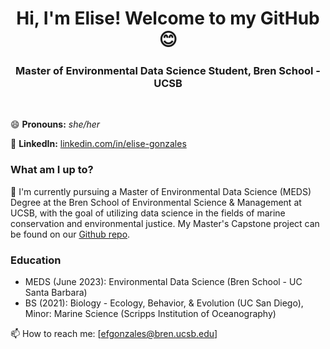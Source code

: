 <h1 align="center">Hi, I'm Elise! Welcome to my GitHub 😊</h1>

<h3 align="center"> Master of Environmental Data Science Student, Bren School - UCSB</h3>

<br>

😄 **Pronouns:** *she/her* 

📝 **LinkedIn:** [linkedin.com/in/elise-gonzales](https://www.linkedin.com/in/elise-gonzales/)

### What am I up to? 

🌱 I'm currently pursuing a Master of Environmental Data Science (MEDS) Degree at the Bren School of Environmental Science & Management at UCSB, with the goal of utilizing data science in the fields of marine conservation and environmental justice. My Master's Capstone project can be found on our [Github repo](https://github.com/iMPAct-capstone). 

### Education

- MEDS (June 2023): Environmental Data Science (Bren School - UC Santa Barbara)
- BS (2021): Biology - Ecology, Behavior, & Evolution (UC San Diego), Minor: Marine Science (Scripps Institution of Oceanography)

📫 How to reach me: [efgonzales@bren.ucsb.edu]
<!--
**samanthacsik/samanthacsik** is a ✨ _special_ ✨ repository because its `README.md` (this file) appears on your GitHub profile.

💜 In my spare time I'm also co-organizer for R-Ladies Santa Barbara -- stay tuned for upcoming events by joining our [Meetup Group](https://www.meetup.com/rladies-santa-barbara/). Past event materials can be found on our [GitHub repo](https://github.com/rladies/meetup-presentations_santabarbara). If you're interested in leading or co-leading an event, reach out to me on Twitter!

🥾 My absolute favorite activity is spending time on the trails hiking with my pup, Tallie. I finally got around to scraping my Strava data using the `{rStrava}` package and created a heatmap of my activities using `leaflet` -- check it out on my [personal website](https://samanthacsik.github.io/about.html)! More recently, I've embarked on building a Shiny dashboard to make my map a bit more interactive and also add in some additional fund data viz. It's a work in progress, but you can check it out [here](https://samanthacsik.shinyapps.io/strava_dashboard/). Find the code for the map and dashboard on my [strava-dashboard repo](https://github.com/samanthacsik/strava-dashboard).

### Experience

- 2021 - present: Data Training Coordintor (NCEAS)
- 2020 - 2021: Data Science Fellow (NCEAS)

Here are some ideas to get you started:

- 🔭 I'm currently working on ...
- 🌱 I'm currently learning ...
- 👯 I'm looking to collaborate on ...
- 🤔 I'm looking for help with ...
- 💬 Ask me about ...
- 📫 How to reach me: ...
- 😄 Pronouns: ...
- ⚡ Fun fact: ...
-->
<!--
**efgonzales/efgonzales** is a ✨ _special_ ✨ repository because its `README.md` (this file) appears on your GitHub profile.

